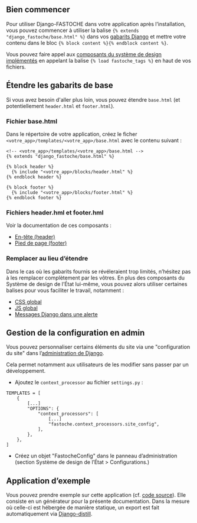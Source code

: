 ## Bien commencer

Pour utiliser Django-FASTOCHE dans votre application après l’installation, vous pouvez commencer à utiliser la balise `{% extends "django_fastoche/base.html" %}` dans vos [gabarits Django](https://docs.djangoproject.com/fr/5.0/topics/templates/) et mettre votre contenu dans le bloc `{% block content %}{% endblock content %}`.

Vous pouvez faire appel aux [composants du système de design implémentés](/django_fastoche/components/) en appelant la balise `{% load fastoche_tags %}` en haut de vos fichiers.


## Étendre les gabarits de base
Si vous avez besoin d'aller plus loin, vous pouvez étendre `base.html` (et potentiellement `header.html` et `footer.html`).

### Fichier base.html
Dans le répertoire de votre application, créez le ficher `<votre_app>/templates/<votre_app>/base.html` avec le contenu suivant :

```{.django}
<!-- <votre_app>/templates/<votre_app>/base.html -->
{% extends "django_fastoche/base.html" %}

{% block header %}
  {% include "<votre_app>/blocks/header.html" %}
{% endblock header %}

{% block footer %}
  {% include "<votre_app>/blocks/footer.html" %}
{% endblock footer %}
```

### Fichiers header.hml et footer.hml

Voir la documentation de ces composants :

- [En-tête (header)](/django_fastoche/components/header/)
- [Pied de page (footer)](/django_fastoche/components/footer/)

### Remplacer au lieu d’étendre

Dans le cas où les gabarits fournis se révéleraient trop limités, n’hésitez pas à les remplacer complètement par les vôtres. En plus des composants du Système de design de l’État lui-même, vous pouvez alors utiliser certaines balises pour vous faciliter le travail, notamment :

- [CSS global](/django_fastoche/components/css/)
- [JS global](/django_fastoche/components/js/)
- [Messages Django dans une alerte](/django_fastoche/components/django_messages/)


## Gestion de la configuration en admin

Vous pouvez personnaliser certains éléments du site via une "configuration du site" dans l’[administration de Django](https://docs.djangoproject.com/fr/5.0/ref/contrib/admin/).

Cela permet notamment aux utilisateurs de les modifier sans passer par un développement.

- Ajoutez le `context_processor` au fichier `settings.py` :

```{ .python }
TEMPLATES = [
    {
        [...]
        "OPTIONS": {
            "context_processors": [
                [...]
                "fastoche.context_processors.site_config",
            ],
        },
    },
]
```

- Créez un objet "FastocheConfig" dans le panneau d’administration (section Système de design de l’État > Configurations.)

## Application d’exemple
Vous pouvez prendre exemple sur cette application (cf. [code source](https://github.com/numerique-gouv/django_fastoche/tree/main/example_fastoche)). Elle consiste en un générateur pour la présente documentation. Dans la mesure où celle-ci est hébergée de manière statique, un export est fait automatiquement via <a href="https://github.com/meeb/django-distill">Django-distill</a>.
